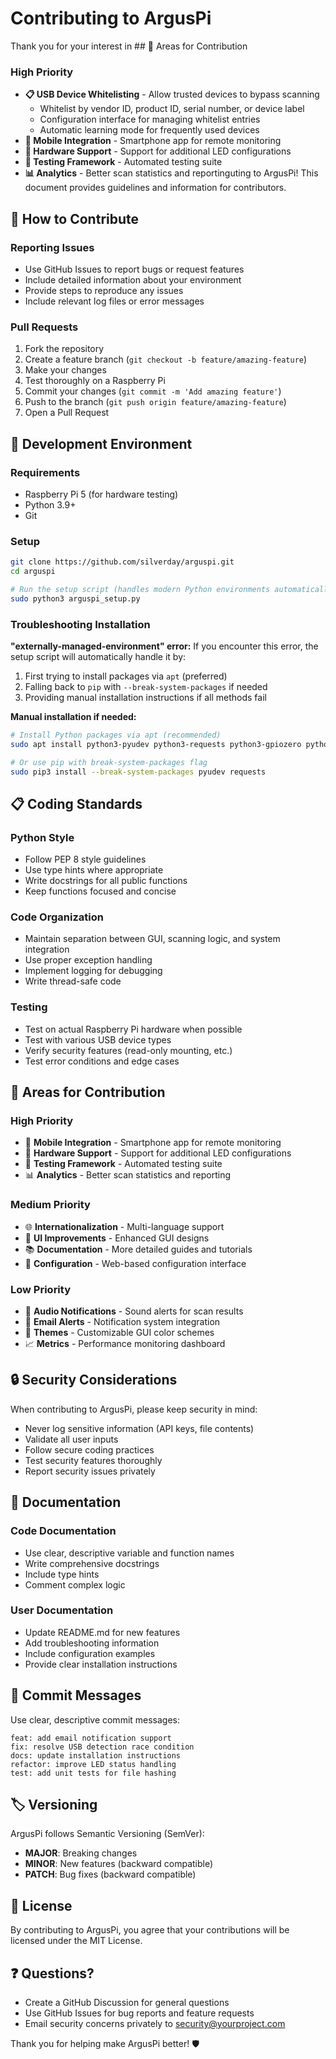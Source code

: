 # Contributing to ArgusPi

Thank you for your interest in ## 🎯 Areas for Contribution

### High Priority

- **📋 USB Device Whitelisting** - Allow trusted devices to bypass scanning
  - Whitelist by vendor ID, product ID, serial number, or device label
  - Configuration interface for managing whitelist entries
  - Automatic learning mode for frequently used devices
- **📱 Mobile Integration** - Smartphone app for remote monitoring
- **🔌 Hardware Support** - Support for additional LED configurations
- **🧪 Testing Framework** - Automated testing suite
- **📊 Analytics** - Better scan statistics and reportinguting to ArgusPi! This document provides guidelines and information for contributors.

## 🤝 How to Contribute

### Reporting Issues

- Use GitHub Issues to report bugs or request features
- Include detailed information about your environment
- Provide steps to reproduce any issues
- Include relevant log files or error messages

### Pull Requests

1. Fork the repository
2. Create a feature branch (`git checkout -b feature/amazing-feature`)
3. Make your changes
4. Test thoroughly on a Raspberry Pi
5. Commit your changes (`git commit -m 'Add amazing feature'`)
6. Push to the branch (`git push origin feature/amazing-feature`)
7. Open a Pull Request

## 🧪 Development Environment

### Requirements

- Raspberry Pi 5 (for hardware testing)
- Python 3.9+
- Git

### Setup

```bash
git clone https://github.com/silverday/arguspi.git
cd arguspi

# Run the setup script (handles modern Python environments automatically)
sudo python3 arguspi_setup.py
```

### Troubleshooting Installation

**"externally-managed-environment" error:**
If you encounter this error, the setup script will automatically handle it by:
1. First trying to install packages via `apt` (preferred)
2. Falling back to `pip` with `--break-system-packages` if needed
3. Providing manual installation instructions if all methods fail

**Manual installation if needed:**
```bash
# Install Python packages via apt (recommended)
sudo apt install python3-pyudev python3-requests python3-gpiozero python3-tk

# Or use pip with break-system-packages flag
sudo pip3 install --break-system-packages pyudev requests
```

## 📋 Coding Standards

### Python Style

- Follow PEP 8 style guidelines
- Use type hints where appropriate
- Write docstrings for all public functions
- Keep functions focused and concise

### Code Organization

- Maintain separation between GUI, scanning logic, and system integration
- Use proper exception handling
- Implement logging for debugging
- Write thread-safe code

### Testing

- Test on actual Raspberry Pi hardware when possible
- Test with various USB device types
- Verify security features (read-only mounting, etc.)
- Test error conditions and edge cases

## 🎯 Areas for Contribution

### High Priority

- 📱 **Mobile Integration** - Smartphone app for remote monitoring
- 🔌 **Hardware Support** - Support for additional LED configurations
- 🧪 **Testing Framework** - Automated testing suite
- 📊 **Analytics** - Better scan statistics and reporting

### Medium Priority

- 🌐 **Internationalization** - Multi-language support
- 🎨 **UI Improvements** - Enhanced GUI designs
- 📚 **Documentation** - More detailed guides and tutorials
- 🔧 **Configuration** - Web-based configuration interface

### Low Priority

- 🎵 **Audio Notifications** - Sound alerts for scan results
- 📧 **Email Alerts** - Notification system integration
- 🌈 **Themes** - Customizable GUI color schemes
- 📈 **Metrics** - Performance monitoring dashboard

## 🔒 Security Considerations

When contributing to ArgusPi, please keep security in mind:

- Never log sensitive information (API keys, file contents)
- Validate all user inputs
- Follow secure coding practices
- Test security features thoroughly
- Report security issues privately

## 📝 Documentation

### Code Documentation

- Use clear, descriptive variable and function names
- Write comprehensive docstrings
- Include type hints
- Comment complex logic

### User Documentation

- Update README.md for new features
- Add troubleshooting information
- Include configuration examples
- Provide clear installation instructions

## 🧾 Commit Messages

Use clear, descriptive commit messages:

```
feat: add email notification support
fix: resolve USB detection race condition
docs: update installation instructions
refactor: improve LED status handling
test: add unit tests for file hashing
```

## 🏷️ Versioning

ArgusPi follows Semantic Versioning (SemVer):

- **MAJOR**: Breaking changes
- **MINOR**: New features (backward compatible)
- **PATCH**: Bug fixes (backward compatible)

## 📄 License

By contributing to ArgusPi, you agree that your contributions will be licensed under the MIT License.

## ❓ Questions?

- Create a GitHub Discussion for general questions
- Use GitHub Issues for bug reports and feature requests
- Email security concerns privately to security@yourproject.com

Thank you for helping make ArgusPi better! 🛡️
